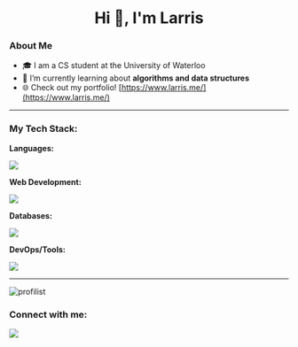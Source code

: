 <h1 align="center">Hi 👋, I'm Larris</h1>

### About Me
- 🎓 I am a CS student at the University of Waterloo
- 🌱 I’m currently learning about **algorithms and data structures**
- 🌐 Check out my portfolio! [https://www.larris.me/](https://www.larris.me/)

---

<h3 align="left">My Tech Stack:</h3>
<p align="left">
<!--   Core Programming Languages -->
  <b>Languages:</b><br>
  <p>
    <a href="https://skillicons.dev">
      <img src="https://skillicons.dev/icons?i=cpp,python,java,cs,c,r" />
    </a>
  </p>

  <!-- Web Development -->
  <b>Web Development:</b><br>
  <p>
    <a href="https://skillicons.dev">
      <img src="https://skillicons.dev/icons?i=react,next,ts,js,nodejs,express,flask,tailwind,php" />
    </a>
  </p>

  <!-- Other Technologies -->
  <b>Databases:</b><br>
  <p>
    <a href="https://skillicons.dev">
      <img src="https://skillicons.dev/icons?i=mongodb,sqlite,mysql,firebase" />
    </a>
  </p>

  <b>DevOps/Tools:</b><br>
  <p>
    <a href="https://skillicons.dev">
      <img src="https://skillicons.dev/icons?i=docker,git,gcp,aws,selenium" />
    </a>
  </p>
</p>

---

<p><img align="center" src="https://github-readme-stats.vercel.app/api/top-langs?username=profilist&show_icons=true&locale=en&layout=compact&hide=jupyter%20notebook,html,css" alt="profilist" /></p>

<h3 align="left">Connect with me:</h3>
<p align="left">
<a href="https://linkedin.com/in/larrisxie" target="blank"><img src="https://skillicons.dev/icons?i=linkedin" /></a>
</p>
